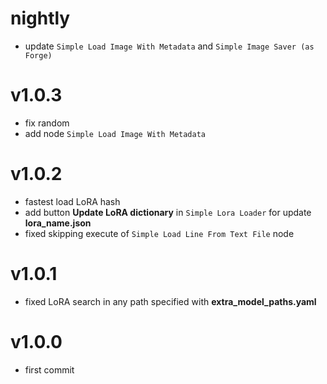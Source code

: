 # nightly
- update `Simple Load Image With Metadata` and `Simple Image Saver (as Forge)`
# v1.0.3
- fix random
- add node `Simple Load Image With Metadata`
# v1.0.2
- fastest load LoRA hash
- add button **Update LoRA dictionary** in `Simple Lora Loader` for update **lora_name.json**
- fixed skipping execute of `Simple Load Line From Text File` node
# v1.0.1
- fixed LoRA search in any path specified with **extra_model_paths.yaml**
# v1.0.0
- first commit
